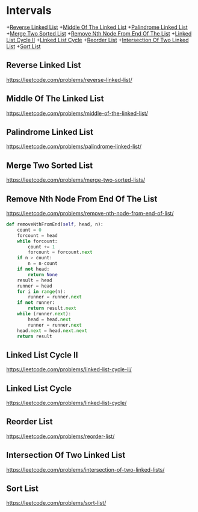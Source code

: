 # Intervals

+[Reverse Linked List](#reverse-linked-list)
+[Middle Of The Linked List](#middle-of-the-linked-list)
+[Palindrome Linked List](#palindrome-linked-list)
+[Merge Two Sorted List](#merge-two-sorted-list)
+[Remove Nth Node From End Of The List](#remove-nth-node-from-end-of-the-list)
+[Linked List Cycle II](#linked-list-cycle-ii)
+[Linked List Cycle](#linked-list-cycle)
+[Reorder List](#reorder-list)
+[Intersection Of Two Linked List](#intersection-of-two-linked-list)
+[Sort List](#sort-list)

## Reverse Linked List

https://leetcode.com/problems/reverse-linked-list/

## Middle Of The Linked List

https://leetcode.com/problems/middle-of-the-linked-list/

## Palindrome Linked List

https://leetcode.com/problems/palindrome-linked-list/

## Merge Two Sorted List

https://leetcode.com/problems/merge-two-sorted-lists/

## Remove Nth Node From End Of The List

https://leetcode.com/problems/remove-nth-node-from-end-of-list/

```python
def removeNthFromEnd(self, head, n):
    count = 0
    forcount = head
    while forcount:
        count += 1
        forcount = forcount.next
    if n > count:
        n = n-count
    if not head:
        return None
    result = head
    runner = head
    for i in range(n):
        runner = runner.next
    if not runner:
        return result.next
    while (runner.next):
        head = head.next
        runner = runner.next
    head.next = head.next.next
    return result

```        

## Linked List Cycle II

https://leetcode.com/problems/linked-list-cycle-ii/

## Linked List Cycle 

https://leetcode.com/problems/linked-list-cycle/

## Reorder List

https://leetcode.com/problems/reorder-list/

## Intersection Of Two Linked List

https://leetcode.com/problems/intersection-of-two-linked-lists/

## Sort List

https://leetcode.com/problems/sort-list/
